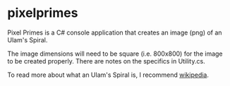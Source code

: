 pixelprimes
===========

Pixel Primes is a C# console application that creates an image (png) of an Ulam's Spiral.

The image dimensions will need to be square (i.e. 800x800) for the image to be created properly. There are notes on the specifics in Utility.cs.

To read more about what an Ulam's Spiral is, I recommend [wikipedia](http://en.wikipedia.org/wiki/Ulam_spiral).
